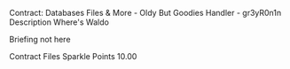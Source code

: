
Contract: Databases Files & More - Oldy But Goodies
Handler - gr3yR0n1n
Description
Where's Waldo

Briefing
not here

Contract Files
Sparkle Points 10.00 


